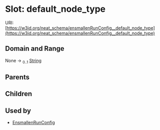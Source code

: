 
# Slot: default_node_type




URI: [https://w3id.org/neat_schema/ensmallenRunConfig__default_node_type](https://w3id.org/neat_schema/ensmallenRunConfig__default_node_type)


## Domain and Range

None &#8594;  <sub>0..1</sub> [String](types/String.md)

## Parents


## Children


## Used by

 * [EnsmallenRunConfig](EnsmallenRunConfig.md)
